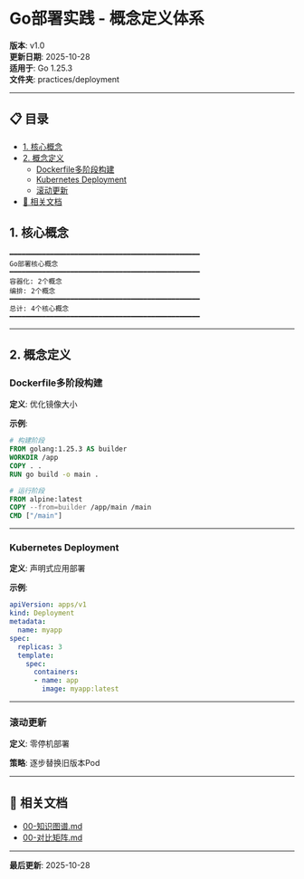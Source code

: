# Go部署实践 - 概念定义体系

**版本**: v1.0  
**更新日期**: 2025-10-28  
**适用于**: Go 1.25.3  
**文件夹**: practices/deployment

---

## 📋 目录


- [1. 核心概念](#1-核心概念)
- [2. 概念定义](#2-概念定义)
  - [Dockerfile多阶段构建](#dockerfile多阶段构建)
  - [Kubernetes Deployment](#kubernetes-deployment)
  - [滚动更新](#滚动更新)
- [🔗 相关文档](#-相关文档)

## 1. 核心概念

```text
━━━━━━━━━━━━━━━━━━━━━━━━━━━━━━━━━━━━━━━━━━━━━━━
Go部署核心概念
━━━━━━━━━━━━━━━━━━━━━━━━━━━━━━━━━━━━━━━━━━━━━━━
容器化: 2个概念
编排: 2个概念
━━━━━━━━━━━━━━━━━━━━━━━━━━━━━━━━━━━━━━━━━━━━━━━
总计: 4个核心概念
━━━━━━━━━━━━━━━━━━━━━━━━━━━━━━━━━━━━━━━━━━━━━━━
```

---

## 2. 概念定义

### Dockerfile多阶段构建

**定义**: 优化镜像大小

**示例**:
```dockerfile
# 构建阶段
FROM golang:1.25.3 AS builder
WORKDIR /app
COPY . .
RUN go build -o main .

# 运行阶段
FROM alpine:latest
COPY --from=builder /app/main /main
CMD ["/main"]
```

---

### Kubernetes Deployment

**定义**: 声明式应用部署

**示例**:
```yaml
apiVersion: apps/v1
kind: Deployment
metadata:
  name: myapp
spec:
  replicas: 3
  template:
    spec:
      containers:
      - name: app
        image: myapp:latest
```

---

### 滚动更新

**定义**: 零停机部署

**策略**: 逐步替换旧版本Pod

---

## 🔗 相关文档

- [00-知识图谱.md](./00-知识图谱.md)
- [00-对比矩阵.md](./00-对比矩阵.md)

---

**最后更新**: 2025-10-28


